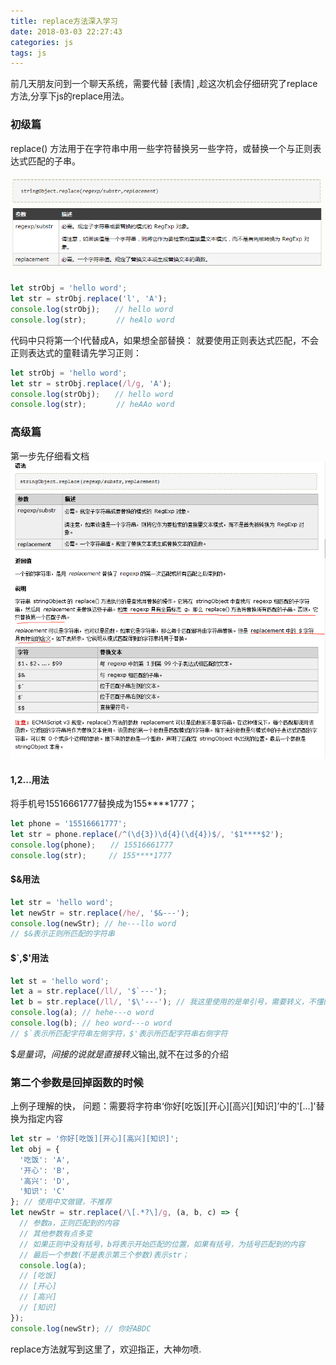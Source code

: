 ```yaml
---
title: replace方法深入学习
date: 2018-03-03 22:27:43
categories: js
tags: js
---
```

前几天朋友问到一个聊天系统，需要代替 [表情] ,趁这次机会仔细研究了replace方法,分享下js的replace用法。
### 初级篇
replace() 方法用于在字符串中用一些字符替换另一些字符，或替换一个与正则表达式匹配的子串。

![文档](replace/replace_1.png)

```js
let strObj = 'hello word';
let str = strObj.replace('l', 'A');
console.log(strObj);　　// hello word
console.log(str);　　　　// heAlo word
```

代码中只将第一个l代替成A，如果想全部替换：
就要使用正则表达式匹配，不会正则表达式的童鞋请先学习正则：

```js
let strObj = 'hello word';
let str = strObj.replace(/l/g, 'A');
console.log(strObj);　　// hello word
console.log(str);　　　　// heAAo word
```

### 高级篇
第一步先仔细看文档
![文档](replace/replace_2.png)

#### $1,$2...用法
将手机号15516661777替换成为155\*\*\*\*1777；

```js
let phone = '15516661777';
let str = phone.replace(/^(\d{3})\d{4}(\d{4})$/, '$1****$2');
console.log(phone);　　// 15516661777
console.log(str);　　　// 155****1777
```

#### $&用法
```js
let str = 'hello word';
let newStr = str.replace(/he/, '$&---');
console.log(newStr); // he---llo word
// $&表示正则所匹配的字符串
```
#### $`,$'用法
```js
let st = 'hello word';
let a = str.replace(/ll/, '$`---');
let b = str.replace(/ll/, '$\'---'); // 我这里使用的是单引号，需要转义，不懂的请先了解js基础
console.log(a); // hehe---o word
console.log(b); // heo word---o word
// $`表示所匹配字符串左侧字符，$'表示所匹配字符串右侧字符
```
$$是量词，间接的说就是直接转义$输出,就不在过多的介绍

### 第二个参数是回掉函数的时候

上例子理解的快，
问题：需要将字符串‘你好[吃饭][开心][高兴][知识]’中的'[...]'替换为指定内容

```js
let str = '你好[吃饭][开心][高兴][知识]';
let obj = {
  '吃饭': 'A',
  '开心': 'B',
  '高兴': 'D',
  '知识': 'C'
}; // 使用中文做键，不推荐
let newStr = str.replace(/\[.*?\]/g, (a, b, c) => {
  // 参数a，正则匹配到的内容
  // 其他参数有点多变
  // 如果正则中没有括号，b将表示开始匹配的位置，如果有括号，为括号匹配到的内容
  // 最后一个参数(不是表示第三个参数)表示str；
  console.log(a);
  // [吃饭]
  // [开心]
  // [高兴]
  // [知识]
});
console.log(newStr); // 你好ABDC
```

replace方法就写到这里了，欢迎指正，大神勿喷.


